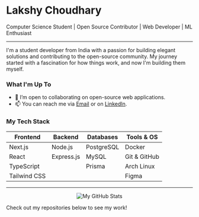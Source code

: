 # Lakshy Choudhary

Computer Science Student | Open Source Contributor | Web Developer | ML Enthusiast

---

I'm a student developer from India with a passion for building elegant solutions and contributing to the open-source community. My journey started with a fascination for how things work, and now I'm building them myself.

### What I'm Up To

- 🤝 I’m open to collaborating on open-source web applications.
- 📫 You can reach me via [Email](mailto:lakshy.smh@gmail.com) or on [LinkedIn](https://www.linkedin.com/in/lakshy-choudhary).

### My Tech Stack

| Frontend      | Backend       | Databases | Tools & OS     |
|---------------|---------------|-----------|----------------|
| Next.js       | Node.js       | PostgreSQL| Docker         |
| React         | Express.js    | MySQL     | Git & GitHub   |
| TypeScript    |               | Prisma    | Arch Linux     |
| Tailwind CSS  |               |           | Figma          |

---

<p align="center">
  <img align="center" src="https://github-readme-stats.vercel.app/api?username=git-lakshy&show_icons=true&locale=en&theme=tokyonight" alt="My GitHub Stats" />

</p>

Check out my repositories below to see my work!
